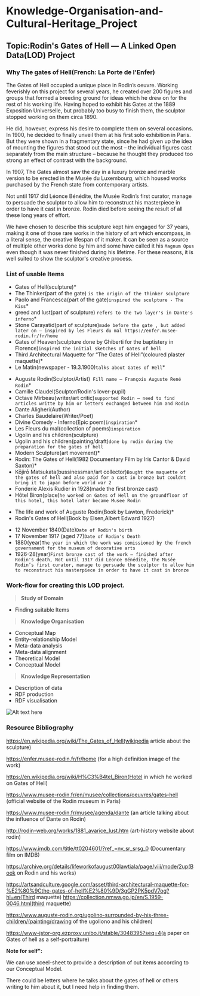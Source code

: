 # Knowledge-Organisation-and-Cultural-Heritage_Project

## Topic:Rodin's Gates of Hell — A Linked Open Data(LOD) Project
### Why The gates of Hell(French: La Porte de l'Enfer)

The Gates of Hell occupied a unique place in Rodin’s oeuvre. Working feverishly on this project for several years, he created over 200 figures and groups that formed a breeding ground for ideas which he drew on for the rest of his working life. Having hoped to exhibit his Gates at the 1889 Exposition Universelle, but probably too busy to finish them, the sculptor stopped working on them circa 1890.

He did, however, express his desire to complete them on several occasions. In 1900, he decided to finally unveil them at his first solo exhibition in Paris. But they were shown in a fragmentary state, since he had given up the idea of mounting the figures that stood out the most – the individual figures cast separately from the main structure – because he thought they produced too strong an effect of contrast with the background.

In 1907, The Gates almost saw the day in a luxury bronze and marble version to be erected in the Musée du Luxembourg, which housed works purchased by the French state from contemporary artists.

Not until 1917 did Léonce Bénédite, the Musée Rodin’s first curator, manage to persuade the sculptor to allow him to reconstruct his masterpiece in order to have it cast in bronze. Rodin died before seeing the result of all these long years of effort.

We have chosen to describe this sculpture kept him engaged for 37 years, making it one of those rare works in the history of art which encompass, in a literal sense, the creative lifespan of it maker. It can be seen as a source of multiple other works done by him and some have called it his `Magnum Opus` even though it was never finished during his lifetime. For these reasons, it is well suited to show the sculptor's creative process.

### List of usable Items

- Gates of Hell(sculpture)*
- The Thinker(part of the gate) `is the origin of the thinker sculpture`
- Paolo and Francesca(part of the gate)`inspired the sculpture - The Kiss`*
- greed and lust(part of sculpture) `refers to the two layer's in Dante's inferno`*
- Stone Carayatid(part of sculpture)`made before the gate , but added later on — inspired by les Fleurs du mal https://enfer.musee-rodin.fr/fr/home`
- Gates of Heaven(sculpture done by Ghiberti for the baptistery in Florence)`inspired the initial sketches of Gates of hell`
- Third Architectural Maquette for “The Gates of Hell”(coloured plaster maquette)*
- Le Matin(newspaper - 19.3.1900)`talks about Gates of Hell`*
> 
- Auguste Rodin(Sculptor/Artist)` Fill name — François Auguste René Rodin`*
- Camille Claudel(Sculptor/Rodin's lover-pupil)
- Octave Mirbeau(writer/art critic)`supported Rodin — need to find articles writte by him or letters exchanged between him and Rodin`
- Dante Aligheri(Author)
- Charles Baudelaire(Writer/Poet)
- Divine Comedy - Inferno(Epic poem)`inspiration`*
- Les Fleurs du mal(collection of poems)`inspiration`
- Ugolin and his children(sculpture)
- Ugolin and his children(painting/draft)`done by rodin during the preparation for the gates of hell`
- Modern Sculpture(art movement)*
- Rodin: The Gates of Hell(1982 Documentary Film by Iris Cantor & David Saxton)*
- Kōjirō Matsukata(bussinessman/art collector)`Bought the maquette of the gates of hell and also paid for a cast in bronze but couldnt bring it to japan before world war 2`
- Fonderie Alexis Rudier in 1928(made the first bronze cast)
- Hôtel Biron(place)`he worked on Gates of Hell on the groundfloor of this hotel, this hotel later became Musee Rodin`
>
- The life and work of Auguste Rodin(Book by Lawton, Frederick)*
- Rodin's Gates of Hell(Book by Elsen,Albert Edward 1927)
>
- 12 November 1840(Date)`Date of Rodin's birth`
- 17 November 1917 (aged 77)`Date of Rodin's Death`
- 1880(year)`The year in which the work was comissioned by the french governament for the museum of decorative arts`
- 1926-28(year)`First bronze cast of the work — finished after Rodin's death, Not until 1917 did Léonce Bénédite, the Musée Rodin’s first curator, manage to persuade the sculptor to allow him to reconstruct his masterpiece in order to have it cast in bronze`

### Work-flow for creating this LOD project.

> **Study of Domain**
- Finding suitable Items

> **Knowledge Organisation**
- Conceptual Map
- Entity-relationship Model
- Meta-data analysis
- Meta-data alignment
- Theoretical Model
- Conceptual Model

> **Knowledge Representation**
- Description of data
- RDF production
- RDF visualisation

![Alt text here](.svg)
### Resource Bibliography

https://en.wikipedia.org/wiki/The_Gates_of_Hell(wikipedia article about the sculpture)

https://enfer.musee-rodin.fr/fr/home (for a high definition image of the work)

https://en.wikipedia.org/wiki/H%C3%B4tel_Biron(Hotel in which he worked on Gates of Hell)

https://www.musee-rodin.fr/en/musee/collections/oeuvres/gates-hell (official website of the Rodin museum in Paris)

https://www.musee-rodin.fr/musee/agenda/dante (an article talking about the influence of Dante on Rodin)

http://rodin-web.org/works/1881_avarice_lust.htm (art-history website about rodin)

https://www.imdb.com/title/tt0204601/?ref_=nv_sr_srsg_0 (Documentary film on IMDB)

https://archive.org/details/lifeworkofaugust00lawtiala/page/viii/mode/2up(Book on Rodin and his works)

https://artsandculture.google.com/asset/third-architectural-maquette-for-%E2%80%9Cthe-gates-of-hell%E2%80%9D/3gGP2PK5pdV7og?hl=en(Third maquette)
https://collection.nmwa.go.jp/en/S.1959-0046.html(third maquette)

https://www.auguste-rodin.org/ugolino-surrounded-by-his-three-children/(painting/drawing of the ugoliono and his children)

https://www-jstor-org.ezproxy.unibo.it/stable/3048395?seq=4(a paper on Gates of hell as a self-portraiture)

**Note for self":**

We can use xceel-sheet to provide a description of out items according to our Conceptual Model.

There could be letters where he talks about the gates of hell or others writing to him about it, but I need help in finding them.
